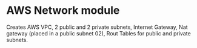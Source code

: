 # AWS Network module
Creates AWS VPC, 2 public and 2 private subnets, Internet Gateway, Nat gateway (placed in a public subnet 02), Rout Tables for public and private subnets.